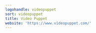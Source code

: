 ```yaml
---
logohandle: videopuppet
sort: videopuppet
title: Video Puppet
website: 'https://www.videopuppet.com/'
---
```

